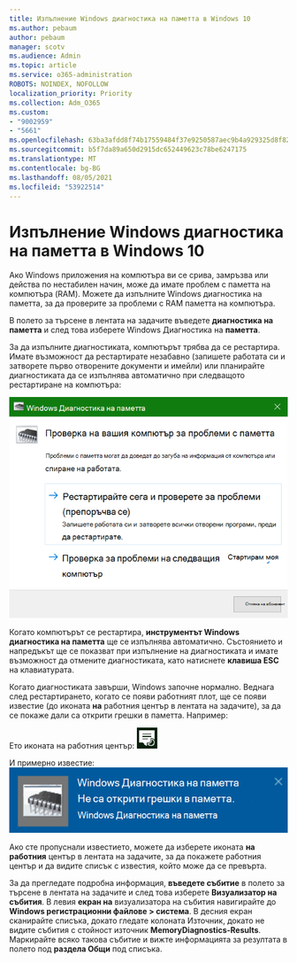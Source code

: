 ```yaml
---
title: Изпълнение Windows диагностика на паметта в Windows 10
ms.author: pebaum
author: pebaum
manager: scotv
ms.audience: Admin
ms.topic: article
ms.service: o365-administration
ROBOTS: NOINDEX, NOFOLLOW
localization_priority: Priority
ms.collection: Adm_O365
ms.custom:
- "9002959"
- "5661"
ms.openlocfilehash: 63ba3afdd8f74b17559484f37e9250587aec9b4a929325d8f82e3c9ad06f1783
ms.sourcegitcommit: b5f7da89a650d2915dc652449623c78be6247175
ms.translationtype: MT
ms.contentlocale: bg-BG
ms.lasthandoff: 08/05/2021
ms.locfileid: "53922514"
---
```

# <a name="run-windows-memory-diagnostics-in-windows-10"></a>Изпълнение Windows диагностика на паметта в Windows 10

Ако Windows приложения на компютъра ви се срива, замръзва или действа по нестабилен начин, може да имате проблем с паметта на компютъра (RAM). Можете да изпълните Windows диагностика на паметта, за да проверите за проблеми с RAM паметта на компютъра.

В полето за търсене в лентата на задачите въведете **диагностика на паметта** и след това изберете Windows Диагностика на **паметта**. 

За да изпълните диагностиката, компютърът трябва да се рестартира. Имате възможност да рестартирате незабавно (запишете работата си и затворете първо отворените документи и имейли) или планирайте диагностиката да се изпълнява автоматично при следващото рестартиране на компютъра:

![Windows Диагностика на паметта](media/windows-memory-diagnostic.png)

Когато компютърът се рестартира, **инструментът Windows диагностика на паметта** ще се изпълнява автоматично. Състоянието и напредъкът ще се показват при изпълнение на диагностиката и имате възможност да отмените диагностиката, като натиснете **клавиша ESC** на клавиатурата.

Когато диагностиката завърши, Windows започне нормално.
Веднага след рестартирането, когато се появи работният плот, ще се появи известие (до иконата **на** работния център в лентата на задачите), за да се покаже дали са открити грешки в паметта. Например:

Ето иконата на работния център: ![Икона на работния център](media/action-center-icon.png) 

И примерно известие: ![Няма грешки в паметта](media/no-memory-errors.png)

Ако сте пропуснали известието, можете да изберете иконата  **на работния** център в лентата на задачите, за да покажете работния център и да видите списък с известия, който може да се превърта.

За да прегледате подробна информация, **въведете събитие** в полето за търсене в лентата на задачите и след това изберете **Визуализатор на събития**. В левия **екран на** визуализатора на събития навигирайте до **Windows регистрационни файлове > система**. В десния екран сканирайте списъка, докато гледате  колоната Източник, докато не видите събития с стойност източник **MemoryDiagnostics-Results**. Маркирайте всяко такова събитие и вижте информацията за резултата в полето под **раздела Общи** под списъка.
